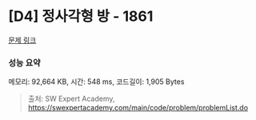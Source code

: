 # [D4] 정사각형 방 - 1861 

[문제 링크](https://swexpertacademy.com/main/code/problem/problemDetail.do?contestProbId=AV5LtJYKDzsDFAXc) 

### 성능 요약

메모리: 92,664 KB, 시간: 548 ms, 코드길이: 1,905 Bytes



> 출처: SW Expert Academy, https://swexpertacademy.com/main/code/problem/problemList.do